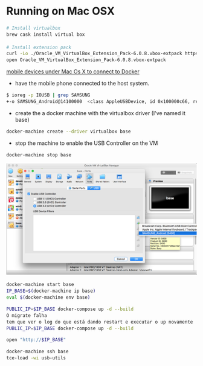 # Running on Mac OSX

```bash
# Install virtualbox
brew cask install virtual box

# Install extension pack
curl -Lo ./Oracle_VM_VirtualBox_Extension_Pack-6.0.8.vbox-extpack https://download.virtualbox.org/virtualbox/6.0.8/Oracle_VM_VirtualBox_Extension_Pack-6.0.8.vbox-extpack
open Oracle_VM_VirtualBox_Extension_Pack-6.0.8.vbox-extpack
```

[mobile devices under Mac Os X to connect to Docker](https://stackoverflow.com/questions/29776333/mobile-devices-under-mac-os-x-to-connect-to-docker)

* have the mobile phone connected to the host system.
```bash
$ ioreg -p IOUSB | grep SAMSUNG
+-o SAMSUNG_Android@14100000  <class AppleUSBDevice, id 0x100000c66, registered, matched, active, busy 0 (13 ms), retain 34>
```

* create the a docker machine with the virtualbox driver (I've named it base)
```bash
docker-machine create --driver virtualbox base
```

* stop the machine to enable the USB Controller on the VM
```bash
docker-machine stop base
```

![ALT_TEXT](./usb-virtualbox.png)

```bash
docker-machine start base
IP_BASE=$(docker-machine ip base)
eval $(docker-machine env base)
```

```bash
PUBLIC_IP=$IP_BASE docker-compose up -d --build
O migrate falha
tem que ver o log do que está dando restart e executar o up novamente
PUBLIC_IP=$IP_BASE docker-compose up -d --build
```

```bash
open "http://$IP_BASE"
```

```bash
docker-machine ssh base
tce-load -wi usb-utils
```